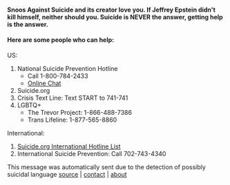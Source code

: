 #### Snoos Against Suicide and its creator love you. If Jeffrey Epstein didn't kill himself, neither should you. Suicide is **NEVER** the answer, getting help is the answer.

#### Here are some people who can help:

US:
1. National Suicide Prevention Hotline 		
	* Call 1-800-784-2433 		
	* [Online Chat](http://www.suicidepreventionlifeline.org/GetHelp/LifelineChat.aspx)
2. Suicide.org
3. Crisis Text Line: Text START to 741-741
4. LGBTQ+ 		
	* The Trevor Project: 1-866-488-7386
	* Trans Lifeline: 1-877-565-8860

International:
1. [Suicide.org International Hotline List](http://www.suicide.org/international-suicide-hotlines.html)
2. International Suicide Prevention: Call 702-743-4340

This message was automatically sent due to the detection of possibly suicidal language
[source](https://github.com/max-niederman/snoosagainstsuicide) | [contact](https://www.reddit.com/message/compose/?to=srcircle) | [about](http://snoosagainstsuicide.maxniederman.com)
